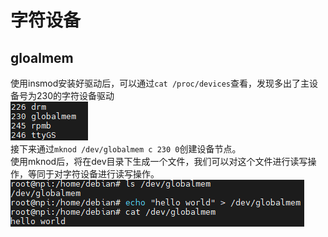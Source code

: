 # 字符设备

## gloalmem

使用insmod安装好驱动后，可以通过`cat /proc/devices`查看，发现多出了主设备号为230的字符设备驱动  
![reuslt0](./results/屏幕截图%202024-03-09%20172814.png)  
接下来通过`mknod /dev/globalmem c 230 0`创建设备节点。  
使用mknod后，将在dev目录下生成一个文件，我们可以对这个文件进行读写操作，等同于对字符设备进行读写操作。  
![result1](./results/屏幕截图%202024-03-09%20175812.png)
